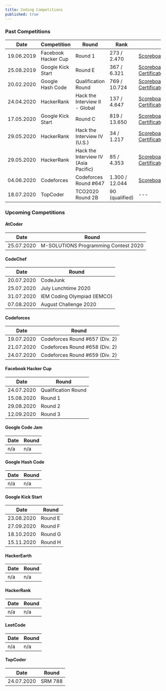 ```yaml
---
title: Coding Competitions
published: true
---
```


### Past Competitions  

Date | Competition | Round | Rank | Urls
------------ | ------------- | ------------- | ------------- | -------------
19.06.2019 | Facebook Hacker Cup | Round 1 | 273 / 2.470 | [Scoreboard](https://www.facebook.com/codingcompetitions/hacker-cup/2019/round-1/scoreboard){:target="_blank"}
25.08.2019 | Google Kick Start | Round E | 367 / 6.321 | [Scoreboard](https://codingcompetitions.withgoogle.com/kickstart/round/0000000000050edb){:target="_blank"}<br />[Certificate](https://codingcompetitions.withgoogle.com/kickstart/certificate/round/0000000000050edb){:target="_blank"}
20.02.2020 | Google Hash Code | Qualification Round | 769 / 10.724 | [Scoreboard](https://codingcompetitions.withgoogle.com/hashcode/archive/2020){:target="_blank"}<br />[Certificate](https://codingcompetitions.withgoogle.com/hashcode/certificate/round/00000000001a006c){:target="_blank"}
24.04.2020 | HackerRank | Hack the Interview II - Global | 137 / 4.647 | [Scoreboard](https://www.hackerrank.com/contests/hack-the-interview-ii-global/leaderboard){:target="_blank"}<br />[Certificate](https://www.hackerrank.com/results/hack-the-interview-ii-global/serhatgiydiren){:target="_blank"}
17.05.2020 | Google Kick Start | Round C | 819 / 13.650 | [Scoreboard](https://codingcompetitions.withgoogle.com/kickstart/round/000000000019ff43){:target="_blank"}<br />[Certificate](https://codingcompetitions.withgoogle.com/kickstart/certificate/round/000000000019ff43){:target="_blank"}
29.05.2020 | HackerRank | Hack the Interview IV (U.S.) | 34 / 1.217 | [Scoreboard](https://www.hackerrank.com/contests/hack-the-interview-iv/leaderboard){:target="_blank"}<br />[Certificate](https://www.hackerrank.com/results/hack-the-interview-iv/serhatgiydiren){:target="_blank"}
29.05.2020 | HackerRank | Hack the Interview IV (Asia Pacific) | 85 / 4.353 | [Scoreboard](https://www.hackerrank.com/contests/hack-the-interview-iv-apac/leaderboard){:target="_blank"}<br />[Certificate](https://www.hackerrank.com/results/hack-the-interview-iv-apac/serhatgiydiren){:target="_blank"}
04.06.2020 | Codeforces | Codeforces Round #647 | 1.300 / 12.044 | [Scoreboard](https://codeforces.com/contest/1362/standings){:target="_blank"}
18.07.2020 | TopCoder | TCO2020 Round 2B | 90 (qualified) | ---

### Upcoming Competitions  

#### AtCoder

Date | Round
------------ | -------------
25.07.2020 | M-SOLUTIONS Programming Contest 2020

#### CodeChef

Date | Round
------------ | -------------
20.07.2020 | CodeJunk
25.07.2020 | July Lunchtime 2020
31.07.2020 | IEM Coding Olympiad (IEMCO)
07.08.2020 | August Challenge 2020

#### Codeforces

Date | Round
------------ | -------------
19.07.2020 | Codeforces Round #657 (Div. 2)
21.07.2020 | Codeforces Round #658 (Div. 2)
24.07.2020 | Codeforces Round #659 (Div. 2)

#### Facebook Hacker Cup

Date | Round
------------ | -------------
24.07.2020 | Qualification Round
15.08.2020 | Round 1
29.08.2020 | Round 2
12.09.2020 | Round 3

#### Google Code Jam

Date | Round
------------ | -------------
n/a | n/a

#### Google Hash Code

Date | Round
------------ | -------------
n/a | n/a

#### Google Kick Start

Date | Round
------------ | -------------
23.08.2020 | Round E
27.09.2020 | Round F
18.10.2020 | Round G
15.11.2020 | Round H

#### HackerEarth

Date | Round
------------ | -------------
n/a | n/a

#### HackerRank

Date | Round
------------ | -------------
n/a | n/a

#### LeetCode

Date | Round
------------ | -------------
n/a | n/a

#### TopCoder

Date | Round
------------ | -------------
24.07.2020 | SRM 788

